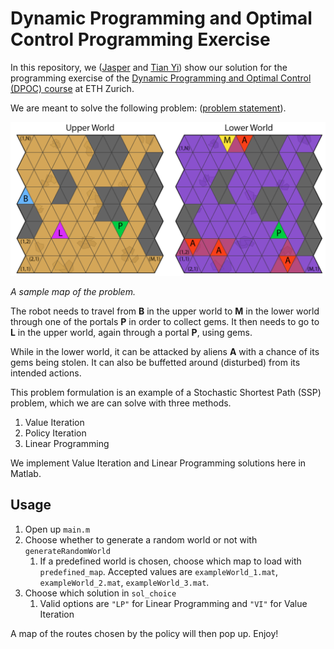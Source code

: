 # Dynamic Programming and Optimal Control Programming Exercise

In this repository, we ([Jasper](https://www.linkedin.com/in/jaspertanzx/) and [Tian Yi](https://www.linkedin.com/in/tianyilim/)) show our solution for the  programming exercise of the [Dynamic Programming and Optimal Control (DPOC) course](https://idsc.ethz.ch/education/lectures/optimal-control.html) at ETH Zurich.

We are meant to solve the following problem: ([problem statement](doc/DPOC_2022_PE_Instructions.pdf)).

![Map of the problem](doc/Problem_Setup.png)

*A sample map of the problem.*

The robot needs to travel from **B** in the upper world to **M** in the lower world through one of the portals **P** in order to collect gems. It then needs to go to **L** in the upper world, again through a portal **P**, using gems.

While in the lower world, it can be attacked by aliens **A** with a chance of its gems being stolen. It can also be buffetted around (disturbed) from its intended actions.

This problem formulation is an example of a Stochastic Shortest Path (SSP) problem, which we are can solve with three methods.

1. Value Iteration
2. Policy Iteration
3. Linear Programming

We implement Value Iteration and Linear Programming solutions here in Matlab.

## Usage

1. Open up `main.m`
2. Choose whether to generate a random world or not with `generateRandomWorld`
   1. If a predefined world is chosen, choose which map to load with `predefined_map`. Accepted values are `exampleWorld_1.mat`, `exampleWorld_2.mat`, `exampleWorld_3.mat`.
3. Choose which solution in `sol_choice`
   1. Valid options are `"LP"` for Linear Programming and `"VI"` for Value Iteration


A map of the routes chosen by the policy will then pop up. Enjoy!